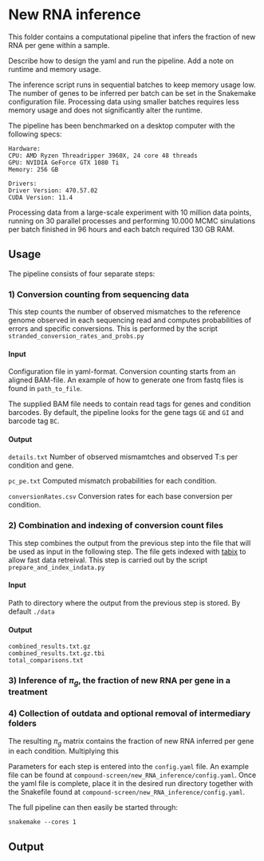 # New RNA inference

This folder contains a computational pipeline that infers the fraction of new RNA per gene within a sample.

Describe how to design the yaml and run the pipeline.
Add a note on runtime and memory usage.


The inference script runs in sequential batches to keep memory usage low. The number of genes to be inferred per batch can be set in the Snakemake configuration file. Processing data using smaller batches requires less memory usage and does not significantly alter the runtime.

The pipeline has been benchmarked on a desktop computer with the following specs:
```
Hardware:
CPU: AMD Ryzen Threadripper 3960X, 24 core 48 threads
GPU: NVIDIA GeForce GTX 1080 Ti
Memory: 256 GB 

Drivers:
Driver Version: 470.57.02
CUDA Version: 11.4 
```

Processing data from a large-scale experiment with 10 million data points, running on 30 parallel processes and performing 10.000 MCMC sinulations per batch finished in 96 hours and each batch required 130 GB RAM. 

## Usage
The pipeline consists of four separate steps:

### 1) Conversion counting from sequencing data
This step counts the number of observed mismatches to the reference genome observed in each sequencing read and computes probabilities of errors and specific conversions. This is performed by the script `stranded_conversion_rates_and_probs.py`

#### Input
Configuration file in yaml-format.
Conversion counting starts from an aligned BAM-file. An example of how to generate one from fastq files is found in `path_to_file`.

The supplied BAM file needs to contain read tags for genes and condition barcodes. By default, the pipeline looks for the gene tags `GE` and `GI` and barcode tag `BC`.

#### Output
`details.txt` Number of observed mismamtches and observed T:s per condition and gene.

`pc_pe.txt` Computed mismatch probabilities for each condition.

`conversionRates.csv` Conversion rates for each base conversion per condition.

### 2) Combination and indexing of conversion count files
This step combines the output from the previous step into the file that will be used as input in the following step. The file gets indexed with [tabix](http://www.htslib.org/doc/tabix.html) to allow fast data retreival. This step is carried out by the script `prepare_and_index_indata.py`

#### Input
Path to directory where the output from the previous step is stored. By default `./data`

#### Output
```
combined_results.txt.gz
combined_results.txt.gz.tbi
total_comparisons.txt
```

### 3) Inference of $\pi_g$, the fraction of new RNA per gene in a treatment
### 4) Collection of outdata and optional removal of intermediary folders

The resulting $\pi_g$ matrix contains the fraction of new RNA inferred per gene in each condition. Multiplying this 

Parameters for each step is entered into the `config.yaml` file. An example file can be found at `compound-screen/new_RNA_inference/config.yaml`. Once the yaml file is complete, place it in the desired run directory together with the Snakefile found at `compound-screen/new_RNA_inference/config.yaml`.

The full pipeline can then easily be started through: 

`snakemake --cores 1`

## Output

